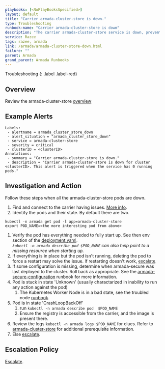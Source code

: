```yaml
---
playbooks: [<NoPlayBooksSpecified>]
layout: default
title: "Carrier armada-cluster-store is down."
type: Troubleshooting
runbook-name: "Carrier armada-cluster-store is down"
description: "The carrier armada-cluster-store service is down, preventing the cluster-updater from deploying new, or enforcing existing, cruiser configuration."
service: Razee
tags: razee, armada
link: /armada/armada-cluster-store-down.html
failure: ""
parent: Armada
grand_parent: Armada Runbooks
---
```


Troubleshooting
{: .label .label-red}

## Overview
Review the armada-cluster-store [overview](./armada-cluster-store.html#overview)

## Example Alerts
~~~~
Labels:
 - alertname = armada_cluster_store_down
 - alert_situation = "armada_cluster_store_down"
 - service = armada-cluster-store
 - severity = critical
 - clusterID = <clusterID>
Annotations:
 - summary = "Carrier armada-cluster-store is down."
 - description = "Carrier armada-cluster-store is down for cluster <clusterID>. This alert is triggered when the service has 0 running pods."
~~~~

## Investigation and Action
Follow these steps when all the armada-cluster-store pods are down.
1. Find and connect to the carrier having issues. [More info](./armada-general-debugging-info.html#finding-the-carrier-to-log-into-from-pagerduty-alert).
1. Identify the pods and their state. By default there are two.
  ~~~~
  kubectl -n armada get pod -l app=armada-cluster-store
  export POD_NAME=<the more interesting pod from above>
  ~~~~
1. Verify the pod has everything needed to fully start up. See then env section of the [deployment.yaml](https://github.ibm.com/alchemy-containers/armada-cluster-store/blob/master/services/armada-cluster-store/deployment.yaml#L32).  
  _`kubectl -n armada describe pod $POD_NAME` can also help point to a missing resource when starting up._
  1. If everything is in place but the pod isn't running, deleting the pod to force a restart may solve the issue. If restarting doesn't work, [escalate](#escalation-policy).
  1. If some configuration is missing, determine when armada-secure was last deployed to the cluster. Roll back as appropriate. See the [armada-secure-configuration](./armada-secure-configuration.html) runbook for more information.
1. Pod is stuck in state 'Unknown' (usually charactarized in inability to run any action against the pod)
    1. The Kubernetes Worker Node is in a bad state, see the troubled node [runbook](./armada-carrier-node-troubled.html).
1. Pod is in state 'CrashLoopBackOff'
    1. run `kubectl -n armada describe pod  $POD_NAME`
    2. Ensure the registry is accessible from the carrier, and the image is present there.
1. Review the logs `kubectl -n armada logs $POD_NAME` for clues. Refer to [armada-cluster-store](./armada-cluster-store.html) for additional prerequisite information.
1. Else [escalate](./armada-cluster-store.html#escalation-policy).

## Escalation Policy
[Escalate](./armada-cluster-store.html#escalation-policy).
